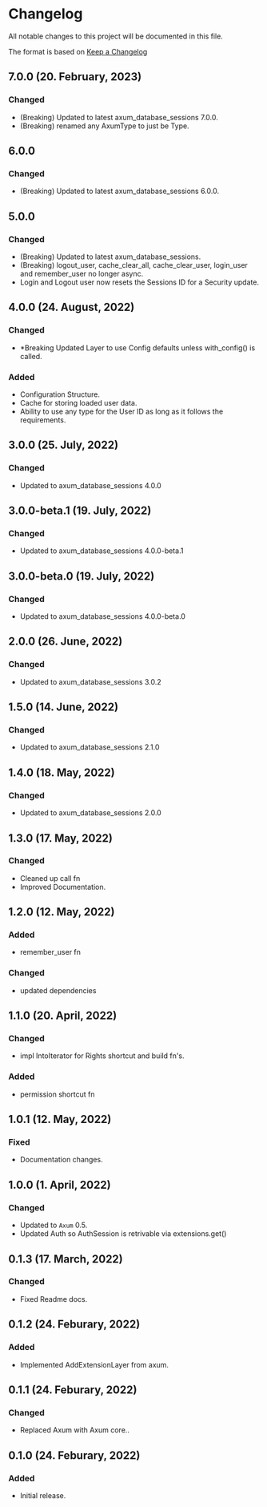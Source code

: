 # Changelog

All notable changes to this project will be documented in this file.

The format is based on [Keep a Changelog](https://keepachangelog.com/en/1.0.0/)


## 7.0.0 (20. February, 2023)
### Changed
- (Breaking) Updated to latest axum_database_sessions 7.0.0.
- (Breaking) renamed any AxumType to just be Type.

## 6.0.0
### Changed
- (Breaking) Updated to latest axum_database_sessions 6.0.0.

## 5.0.0
### Changed
- (Breaking) Updated to latest axum_database_sessions.
- (Breaking) logout_user, cache_clear_all, cache_clear_user, login_user and remember_user no longer async.
- Login and Logout user now resets the Sessions ID for a Security update.

## 4.0.0 (24. August, 2022)
### Changed
- *Breaking Updated Layer to use Config defaults unless with_config() is called.

### Added
- Configuration Structure.
- Cache for storing loaded user data.
- Ability to use any type for the User ID as long as it follows the requirements.

## 3.0.0 (25. July, 2022)
### Changed
- Updated to axum_database_sessions 4.0.0

## 3.0.0-beta.1 (19. July, 2022)
### Changed
- Updated to axum_database_sessions 4.0.0-beta.1

## 3.0.0-beta.0 (19. July, 2022)
### Changed
- Updated to axum_database_sessions 4.0.0-beta.0

## 2.0.0 (26. June, 2022)
### Changed
- Updated to axum_database_sessions 3.0.2

## 1.5.0 (14. June, 2022)
### Changed
- Updated to axum_database_sessions 2.1.0

## 1.4.0 (18. May, 2022)
### Changed
- Updated to axum_database_sessions 2.0.0

## 1.3.0 (17. May, 2022)
### Changed
- Cleaned up call fn
- Improved Documentation.

## 1.2.0 (12. May, 2022)
### Added
- remember_user fn

### Changed
- updated dependencies

## 1.1.0 (20. April, 2022)
### Changed
- impl IntoIterator for Rights shortcut and build fn's.

### Added
- permission shortcut fn

## 1.0.1 (12. May, 2022)
### Fixed
- Documentation changes.

## 1.0.0 (1. April, 2022)
### Changed
- Updated to `Axum` 0.5.
- Updated Auth so AuthSession is retrivable via extensions.get()

## 0.1.3 (17. March, 2022)
### Changed
- Fixed Readme docs.

## 0.1.2 (24. Feburary, 2022)
### Added
- Implemented AddExtensionLayer from axum.

## 0.1.1 (24. Feburary, 2022)
### Changed
- Replaced Axum with Axum core..

## 0.1.0 (24. Feburary, 2022)
### Added
- Initial release.
